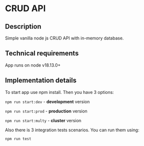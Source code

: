 # CRUD API

## Description

Simple vanilla node js CRUD API with in-memory database.

## Technical requirements

App runs on node v18.13.0+

## Implementation details

To start app use npm install.
Then you have 3 options:

`npm run start:dev` - **development** version

`npm run start:prod` - **production** version

`npm run start:multy` - **cluster** version

Also there is 3 integration tests scenarios. You can run them using:

`npm run test`